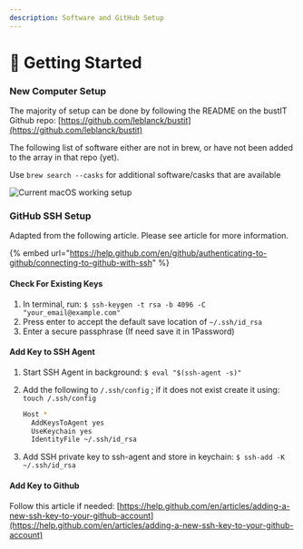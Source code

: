 ```yaml
---
description: Software and GitHub Setup
---
```


# 👟 Getting Started

### New Computer Setup

The majority of setup can be done by following the README on the bustIT Github repo: [https://github.com/leblanck/bustit](https://github.com/leblanck/bustit)

The following list of software either are not in brew, or have not been added to the array in that repo (yet).

Use `brew search --casks` for additional software/casks that are available

![Current macOS working setup](.gitbook/assets/Screen\_Shot\_2020-02-25\_at\_2.27.15\_PM.png)

### GitHub SSH Setup

Adapted from the following article. Please see article for more information.

{% embed url="https://help.github.com/en/github/authenticating-to-github/connecting-to-github-with-ssh" %}

#### Check For Existing Keys

1. In terminal, run: `$ ssh-keygen -t rsa -b 4096 -C "your_email@example.com"`
2. Press enter to accept the default save location of `~/.ssh/id_rsa`
3. Enter a secure passphrase (If need save it in 1Password)

#### Add Key to SSH Agent

1. Start SSH Agent in background: `$ eval "$(ssh-agent -s)"`
2.  Add the following to `/.ssh/config` ; if it does not exist create it using: `touch /.ssh/config`

    ```bash
    Host *
      AddKeysToAgent yes
      UseKeychain yes
      IdentityFile ~/.ssh/id_rsa
    ```
3. Add SSH private key to ssh-agent and store in keychain: `$ ssh-add -K ~/.ssh/id_rsa`

#### Add Key to Github

Follow this article if needed: [https://help.github.com/en/articles/adding-a-new-ssh-key-to-your-github-account](https://help.github.com/en/articles/adding-a-new-ssh-key-to-your-github-account)
